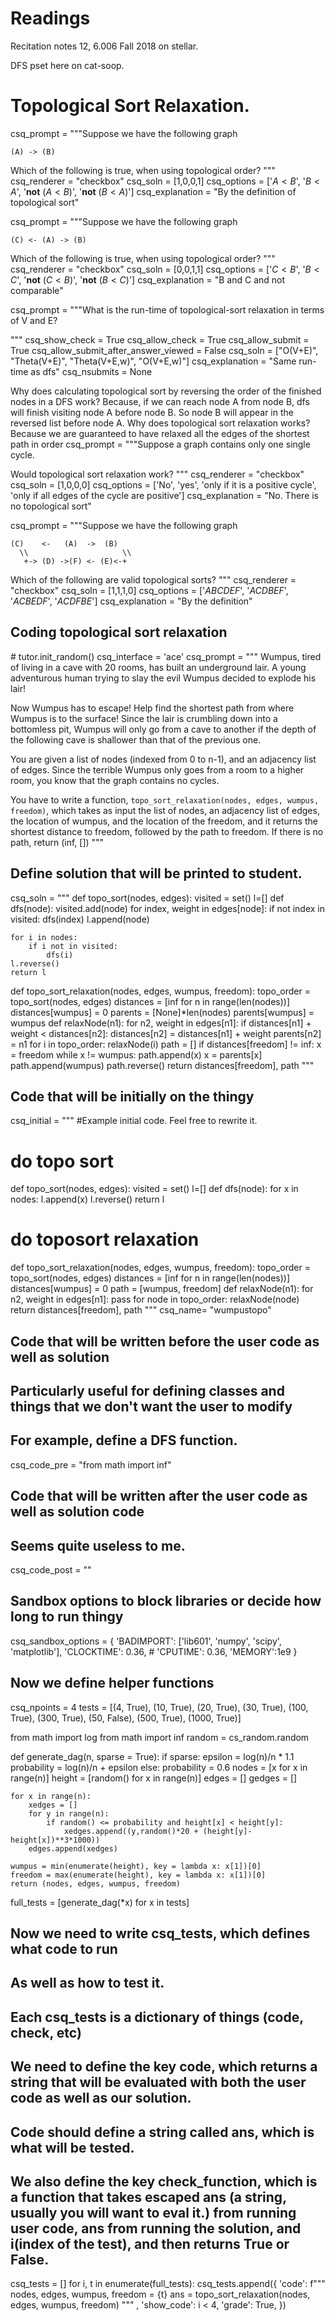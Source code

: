 # Readings 
Recitation notes 12, 6.006 Fall 2018 on stellar.

DFS pset here on cat-soop.

<style>

.dark_word {
  -webkit-animation: dark_word 2s steps(10) alternate infinite;
          animation: dark_word 2s steps(10) alternate infinite;
   text-shadow: -1px 0px 0px transparent;
}

@-webkit-keyframes dark_word {
  to {
    text-shadow: 1px 0px 3px black;
  }
}
</style>



# Topological Sort Relaxation.


<question multiplechoice>
csq_prompt = """Suppose we have the following graph

```
(A) -> (B)
```
Which of the following is true, when using topological order?
"""
csq_renderer = "checkbox"
csq_soln = [1,0,0,1]
csq_options =  ['$A < B$',
'$B < A$',
'**not** $(A  < B)$',
'**not** $(B  < A)$']
csq_explanation = "By the definition of topological sort"
</question>


<question multiplechoice>
csq_prompt = """Suppose we have the following graph

```
(C) <- (A) -> (B)
```
Which of the following is true, when using topological order?
"""
csq_renderer = "checkbox"
csq_soln = [0,0,1,1]
csq_options =  ['$C < B$',
'$B < C$',
'**not** $(C  < B)$',
'**not** $(B  < C)$']
csq_explanation = "B and C and not comparable"
</question>




<question expression>
csq_prompt = """What is the run-time of topological-sort relaxation in terms of V and E?

 """
csq_show_check = True
csq_allow_check = True
csq_allow_submit = True
csq_allow_submit_after_answer_viewed = False
csq_soln = ["O(V+E)", "Theta(V+E)", "Theta(V+E,w)", "O(V+E,w)"]
csq_explanation = "Same run-time as dfs"
csq_nsubmits = None
</question>

<checkyourself>
Why does calculating topological sort by reversing the order of the finished nodes in a DFS work?
<showhide>
Because, if we can reach node A from node B, dfs will finish visiting node A before node B. So node B will appear in the reversed list before node A.
</showhide>
</checkyourself>


<checkyourself>
Why does topological sort relaxation works?
<showhide>
Because we are guaranteed to have relaxed all the edges of the shortest path in order
</showhide>
</checkyourself>



<question multiplechoice>
csq_prompt = """Suppose a graph contains only one single cycle.

Would topological sort relaxation work?
"""
csq_renderer = "checkbox"
csq_soln = [1,0,0,0]
csq_options =  ['No',
'yes',
'only if it is a positive cycle',
'only if all edges of the cycle are positive']
csq_explanation = "No. There is no topological sort"
</question>

<question multiplechoice>
csq_prompt = """Suppose we have the following graph

```
(C)    <-   (A)  ->  (B)
  \\                     \\
   +-> (D) ->(F) <- (E)<-+

```
Which of the following are valid topological sorts?
"""
csq_renderer = "checkbox"
csq_soln = [1,1,1,0]
csq_options =  ['$ABCDEF$',
'$ACDBEF$',
'$ACBEDF$',
'$ACDFBE$']
csq_explanation = "By the definition"
</question>

## Coding topological sort relaxation

<python>
   # tutor.init_random()
</python>
<question pythoncode>
csq_interface = 'ace'
csq_prompt = """
<span class = "dark_word">Wumpus</span>, tired of living in a cave with 20 rooms, has built an underground lair. A young adventurous human trying to slay the <span class = "dark_word">evil</span> Wumpus decided to explode his lair! 

Now Wumpus has to escape! Help find the shortest path from where Wumpus is to the surface! Since the lair is crumbling down into a bottomless pit, Wumpus will only go from a cave to another if the depth of the following cave is shallower than that of the previous one.

You are given a list of nodes (indexed from 0 to n-1), and an adjacency list of edges. Since the terrible Wumpus only goes from a room to a higher room, you know that the graph contains no cycles.

You have to write a function, `topo_sort_relaxation(nodes, edges, wumpus, freedom)`, which takes as input the list of nodes, an adjacency list of edges, the location of wumpus, and the location of the freedom, and it returns the shortest distance to freedom, followed by the path to freedom. If there is no path, return (inf, [])
"""

## Define solution that will be printed to student.
csq_soln = """
def topo_sort(nodes, edges):
    visited = set()
    l=[]
    def dfs(node):
        visited.add(node)
        for index, weight in edges[node]:
            if not index in visited:
                dfs(index)
        l.append(node)
        
    for i in nodes:
        if i not in visited:
            dfs(i)
    l.reverse()
    return l

def topo_sort_relaxation(nodes, edges, wumpus, freedom):
    topo_order = topo_sort(nodes, edges)
    distances = [inf for n in range(len(nodes))]
    distances[wumpus] = 0
    parents = [None]*len(nodes)
    parents[wumpus] = wumpus
    def relaxNode(n1):
        for n2, weight in edges[n1]:
            if distances[n1] + weight < distances[n2]:
                distances[n2] = distances[n1] + weight
                parents[n2] = n1
    for i in topo_order:
        relaxNode(i)
    path = []
    if distances[freedom] != inf:
        x = freedom
        while x != wumpus:
            path.append(x)
            x = parents[x]
        path.append(wumpus)
    path.reverse()
    return distances[freedom], path
"""

## Code that will be initially on the thingy
csq_initial = """
#Example initial code. Feel free to rewrite it.

# do topo sort
def topo_sort(nodes, edges):
    visited = set()
    l=[]
    def dfs(node):
        for x in nodes:
            l.append(x)
    l.reverse()
    return l

# do toposort relaxation
def topo_sort_relaxation(nodes, edges, wumpus, freedom):
    topo_order = topo_sort(nodes, edges)
    distances = [inf for n in range(len(nodes))]
    distances[wumpus] = 0
    path = [wumpus, freedom]
    def relaxNode(n1):
        for n2, weight in edges[n1]:
            pass
    for node in topo_order:
        relaxNode(node)
    return distances[freedom], path
"""
csq_name= "wumpustopo"

## Code that will be written before the user code as well as solution
## Particularly useful for defining classes and things that we don't want the user to modify
## For example, define a DFS function.
csq_code_pre = "from math import inf"


## Code that will be written after the user code as well as solution code
## Seems quite useless to me.
csq_code_post = ""



## Sandbox options to block libraries or decide how long to run thingy
csq_sandbox_options = {
    'BADIMPORT': ['lib601', 'numpy', 'scipy', 'matplotlib'], 
    'CLOCKTIME': 0.36, 
    # 'CPUTIME': 0.36, 
    'MEMORY':1e9
}


## Now we define helper functions
csq_npoints = 4
tests = [(4, True), (10, True), (20, True), (30, True), (100, True), (300, True), (50, False), (500, True), (1000, True)]

from math import log
from math import inf
random = cs_random.random

def generate_dag(n, sparse = True):
    if sparse:
        epsilon = log(n)/n * 1.1
        probability = log(n)/n + epsilon
    else:
        probability = 0.6
    nodes = [x for x in range(n)]
    height = [random() for x in range(n)]
    edges = []
    gedges = []

    for x in range(n):
        xedges = []
        for y in range(n):
            if random() <= probability and height[x] < height[y]:
                xedges.append((y,random()*20 + (height[y]-height[x])**3*1000))
        edges.append(xedges)

    wumpus = min(enumerate(height), key = lambda x: x[1])[0]
    freedom = max(enumerate(height), key = lambda x: x[1])[0]
    return (nodes, edges, wumpus, freedom)

full_tests = [generate_dag(*x) for x in tests]

## Now we need to write csq_tests, which defines what code to run
## As well as how to test it. 
## Each csq_tests is a dictionary of things (code, check, etc)

## We need to define the key code, which returns a string that will be evaluated with both the user code as well as our solution.
## Code should define a string called ans, which is what will be tested.

## We also define the key check_function, which is a function that takes escaped ans (a string, usually you will want to eval it.) from running user code, ans from running the solution, and i(index of the test), and then returns True or False.

csq_tests = []
for i, t in enumerate(full_tests):
    csq_tests.append({
        'code': f"""
nodes, edges, wumpus, freedom = {t}
ans = topo_sort_relaxation(nodes, edges, wumpus, freedom)
""" ,
        'show_code': i < 4,
        'grade': True,
    })

</question> 

